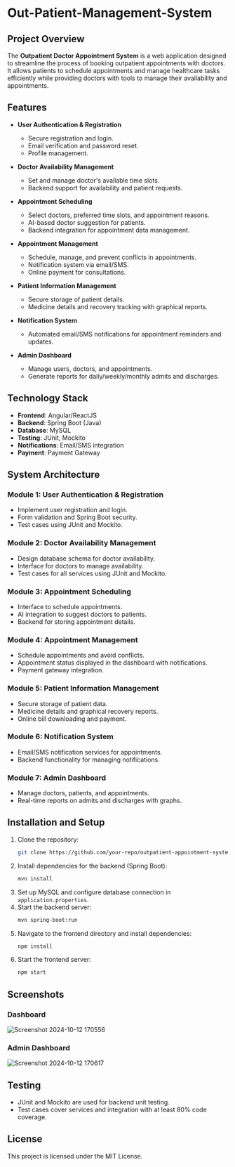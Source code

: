# Out-Patient-Management-System



## Project Overview
The **Outpatient Doctor Appointment System** is a web application designed to streamline the process of booking outpatient appointments with doctors. It allows patients to schedule appointments and manage healthcare tasks efficiently while providing doctors with tools to manage their availability and appointments.

## Features
- **User Authentication & Registration**
  - Secure registration and login.
  - Email verification and password reset.
  - Profile management.

- **Doctor Availability Management**
  - Set and manage doctor's available time slots.
  - Backend support for availability and patient requests.

- **Appointment Scheduling**
  - Select doctors, preferred time slots, and appointment reasons.
  - AI-based doctor suggestion for patients.
  - Backend integration for appointment data management.

- **Appointment Management**
  - Schedule, manage, and prevent conflicts in appointments.
  - Notification system via email/SMS.
  - Online payment for consultations.

- **Patient Information Management**
  - Secure storage of patient details.
  - Medicine details and recovery tracking with graphical reports.

- **Notification System**
  - Automated email/SMS notifications for appointment reminders and updates.

- **Admin Dashboard**
  - Manage users, doctors, and appointments.
  - Generate reports for daily/weekly/monthly admits and discharges.

## Technology Stack
- **Frontend**: Angular/ReactJS
- **Backend**: Spring Boot (Java)
- **Database**: MySQL
- **Testing**: JUnit, Mockito
- **Notifications**: Email/SMS integration
- **Payment**: Payment Gateway

## System Architecture

### Module 1: User Authentication & Registration
- Implement user registration and login.
- Form validation and Spring Boot security.
- Test cases using JUnit and Mockito.

### Module 2: Doctor Availability Management
- Design database schema for doctor availability.
- Interface for doctors to manage availability.
- Test cases for all services using JUnit and Mockito.

### Module 3: Appointment Scheduling
- Interface to schedule appointments.
- AI integration to suggest doctors to patients.
- Backend for storing appointment details.

### Module 4: Appointment Management
- Schedule appointments and avoid conflicts.
- Appointment status displayed in the dashboard with notifications.
- Payment gateway integration.

### Module 5: Patient Information Management
- Secure storage of patient data.
- Medicine details and graphical recovery reports.
- Online bill downloading and payment.

### Module 6: Notification System
- Email/SMS notification services for appointments.
- Backend functionality for managing notifications.

### Module 7: Admin Dashboard
- Manage doctors, patients, and appointments.
- Real-time reports on admits and discharges with graphs.

## Installation and Setup
1. Clone the repository:
    ```bash
    git clone https://github.com/your-repo/outpatient-appointment-system.git
    ```
2. Install dependencies for the backend (Spring Boot):
    ```bash
    mvn install
    ```
3. Set up MySQL and configure database connection in `application.properties`.
4. Start the backend server:
    ```bash
    mvn spring-boot:run
    ```
5. Navigate to the frontend directory and install dependencies:
    ```bash
    npm install
    ```
6. Start the frontend server:
    ```bash
    npm start
    ```

## Screenshots

### Dashboard
![Screenshot 2024-10-12 170556](https://github.com/user-attachments/assets/7dafc8a6-f2f6-488c-84b3-e109492ebb3b)


### Admin Dashboard
![Screenshot 2024-10-12 170617](https://github.com/user-attachments/assets/fde49ce5-69e2-4d7f-b5ab-6741d87d81b0)



## Testing
- JUnit and Mockito are used for backend unit testing.
- Test cases cover services and integration with at least 80% code coverage.

## License
This project is licensed under the MIT License.

